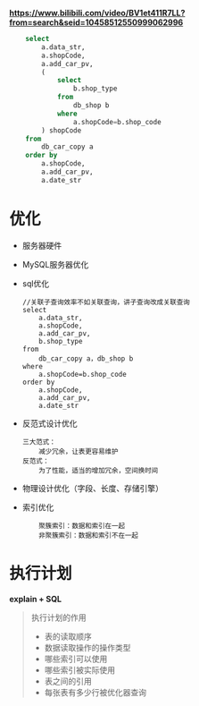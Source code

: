 **https://www.bilibili.com/video/BV1et411R7LL?from=search&seid=10458512550999062996**

```sql
    select
        a.data_str,
        a.shopCode,
        a.add_car_pv,
        (
            select 
                b.shop_type
            from 
                db_shop b
            where 
                a.shopCode=b.shop_code
        ) shopCode
    from 
        db_car_copy a
    order by
        a.shopCode,
        a.add_car_pv,
        a.date_str
```

# 优化
* 服务器硬件
* MySQL服务器优化
* sql优化

    ```
    //关联子查询效率不如关联查询，讲子查询改成关联查询
    select
        a.data_str,
        a.shopCode,
        a.add_car_pv,
        b.shop_type
    from 
        db_car_copy a，db_shop b
    where 
        a.shopCode=b.shop_code
    order by
        a.shopCode,
        a.add_car_pv,
        a.date_str
    ```    
* 反范式设计优化

    ```
    三大范式：
        减少冗余，让表更容易维护
    反范式：
        为了性能，适当的增加冗余，空间换时间
    ```
* 物理设计优化（字段、长度、存储引擎）
* 索引优化
    ```
        聚簇索引：数据和索引在一起
        非聚簇索引：数据和索引不在一起
    ```
# 执行计划
**explain + SQL**

> 执行计划的作用
> * 表的读取顺序
> * 数据读取操作的操作类型
> * 哪些索引可以使用
> * 哪些索引被实际使用
> * 表之间的引用
> * 每张表有多少行被优化器查询

